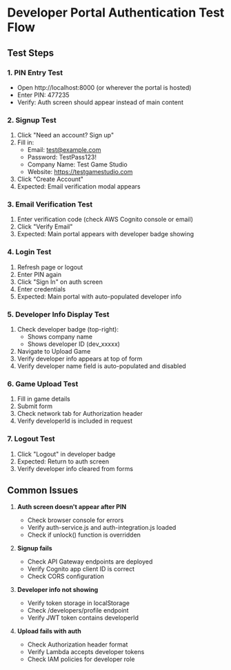 # Developer Portal Authentication Test Flow

## Test Steps

### 1. PIN Entry Test
- Open http://localhost:8000 (or wherever the portal is hosted)
- Enter PIN: 477235
- Verify: Auth screen should appear instead of main content

### 2. Signup Test
1. Click "Need an account? Sign up"
2. Fill in:
   - Email: test@example.com
   - Password: TestPass123!
   - Company Name: Test Game Studio
   - Website: https://testgamestudio.com
3. Click "Create Account"
4. Expected: Email verification modal appears

### 3. Email Verification Test
1. Enter verification code (check AWS Cognito console or email)
2. Click "Verify Email"
3. Expected: Main portal appears with developer badge showing

### 4. Login Test
1. Refresh page or logout
2. Enter PIN again
3. Click "Sign In" on auth screen
4. Enter credentials
5. Expected: Main portal with auto-populated developer info

### 5. Developer Info Display Test
1. Check developer badge (top-right):
   - Shows company name
   - Shows developer ID (dev_xxxxx)
2. Navigate to Upload Game
3. Verify developer info appears at top of form
4. Verify developer name field is auto-populated and disabled

### 6. Game Upload Test
1. Fill in game details
2. Submit form
3. Check network tab for Authorization header
4. Verify developerId is included in request

### 7. Logout Test
1. Click "Logout" in developer badge
2. Expected: Return to auth screen
3. Verify developer info cleared from forms

## Common Issues

1. **Auth screen doesn't appear after PIN**
   - Check browser console for errors
   - Verify auth-service.js and auth-integration.js loaded
   - Check if unlock() function is overridden

2. **Signup fails**
   - Check API Gateway endpoints are deployed
   - Verify Cognito app client ID is correct
   - Check CORS configuration

3. **Developer info not showing**
   - Verify token storage in localStorage
   - Check /developers/profile endpoint
   - Verify JWT token contains developerId

4. **Upload fails with auth**
   - Check Authorization header format
   - Verify Lambda accepts developer tokens
   - Check IAM policies for developer role